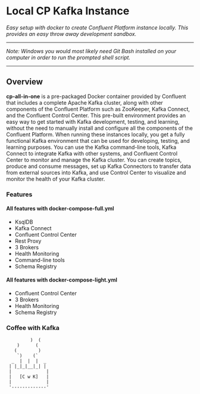 # Local CP Kafka Instance

_Easy setup with docker to create Confluent Platform instance locally. This provides an easy throw away
development sandbox._

-------------

<i> Note: Windows you would most likely need Git Bash installed on your computer in order to run the prompted shell script. </i>

_______________

## Overview
**cp-all-in-one** is a pre-packaged Docker container provided by Confluent
that includes a complete Apache Kafka cluster, along with other components
of the Confluent Platform such as ZooKeeper, Kafka Connect, and the
Confluent Control Center. This pre-built environment provides an easy way 
to get started with Kafka development, testing, and learning, without the
need to manually install and configure all the components of the Confluent
Platform. When running these instances locally, you get a fully functional
Kafka environment that can be used for developing, testing, and learning purposes.
You can use the Kafka command-line tools, Kafka Connect to integrate Kafka with other 
systems, and Confluent Control Center to monitor and manage the Kafka cluster. 
You can create topics, produce and consume messages, set up Kafka Connectors
to transfer data from external sources into Kafka, and use Control Center to visualize and monitor
the health of your Kafka cluster.

### Features

#### All features with docker-compose-full.yml

* KsqlDB
* Kafka Connect
* Confluent Control Center 
* Rest Proxy
* 3 Brokers
* Health Monitoring
* Command-line tools
* Schema Registry

#### All features with docker-compose-light.yml

* Confluent Control Center
* 3 Brokers
* Health Monitoring
* Schema Registry


### Coffee with Kafka
             )  (
        )      (
       (        )
        `)    (`
      _  |  |  |  _
     | |_|_|__|_| |
     |             |
     |   [C w K]   |
     |             |
     '-------------'
